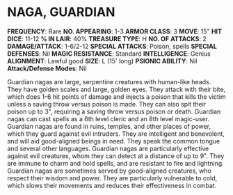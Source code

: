 # NAGA, GUARDIAN

**FREQUENCY**: Rare
**NO. APPEARING**: 1-3
**ARMOR CLASS**: 3
**MOVE**: 15"
**HIT DICE**: 11-12
**% IN LAIR**: 40%
**TREASURE TYPE**: H
**NO. OF ATTACKS**: 2
**DAMAGE/ATTACK**: 1-6/2-12
**SPECIAL ATTACKS**: Poison, spells
**SPECIAL DEFENSES**: Nil
**MAGIC RESISTANCE**: Standard
**INTELLIGENCE**: Genius
**ALIGNMENT**: Lawful good
**SIZE**: L (15' long)
**PSIONIC ABILITY**: Nil
**Attack/Defense Modes**: Nil

Guardian nagas are large, serpentine creatures with human-like heads. They have golden scales and large, golden eyes. They attack with their bite, which does 1-6 hit points of damage and injects a poison that kills the victim unless a saving throw versus poison is made. They can also spit their poison up to 3", requiring a saving throw versus poison or death. Guardian nagas can cast spells as a 6th level cleric and an 8th level magic-user. Guardian nagas are found in ruins, temples, and other places of power, which they guard against evil intruders. They are intelligent and benevolent, and will aid good-aligned beings in need. They speak the common tongue and several other languages. Guardian nagas are particularly effective against evil creatures, whom they can detect at a distance of up to 9". They are immune to charm and hold spells, and are resistant to fire and lightning. Guardian nagas are sometimes served by good-aligned creatures, who respect their wisdom and power. They are particularly vulnerable to cold, which slows their movements and reduces their effectiveness in combat.
